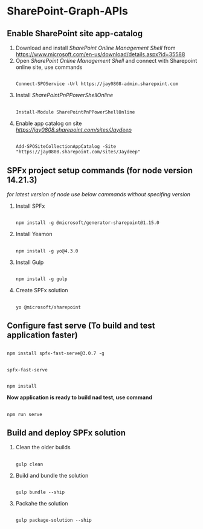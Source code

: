 # SharePoint-Graph-APIs
## Enable SharePoint site app-catalog
   1) Download and install *SharePoint Online Management Shell* from https://www.microsoft.com/en-us/download/details.aspx?id=35588
   2) Open *SharePoint Online Management Shell* and connect with Sharepoint online site, use commands
      ##
          Connect-SPOService -Url https://jay0808-admin.sharepoint.com
   3) Install *SharePointPnPPowerShellOnline*
      ##
          Install-Module SharePointPnPPowerShellOnline
   4) Enable app catalog on site *https://jay0808.sharepoint.com/sites/Jaydeep*
      ##
          Add-SPOSiteCollectionAppCatalog -Site "https://jay0808.sharepoint.com/sites/Jaydeep"

## SPFx project setup commands (for node version 14.21.3) 
*for latest version of node use below cammands without specifing version* 
   1) Install SPFx
      ##
          npm install -g @microsoft/generator-sharepoint@1.15.0
   3) Install Yeamon
      ##
          npm install -g yo@4.3.0
   5) Install Gulp  
      ##
          npm install -g gulp
   6) Create SPFx solution
      ##
          yo @microsoft/sharepoint

## Configure fast serve (To build and test application faster)
   ##
    npm install spfx-fast-serve@3.0.7 -g
   ##
    spfx-fast-serve
   ## 
    npm install
   **Now application is ready to build nad test, use command**
   ##
    npm run serve

## Build and deploy SPFx solution

   1) Clean the older builds
      ##
          gulp clean
   2) Build and bundle the solution
      ##
          gulp bundle --ship
   3) Packahe the solution
      ##
          gulp package-solution --ship
   
